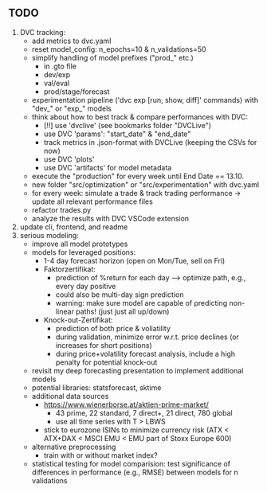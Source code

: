 ## TODO
1. DVC tracking:
    - add metrics to dvc.yaml
    - reset model_config: n_epochs=10 & n_validations=50
    - simplify handling of model prefixes ("prod_" etc.)
        - in .gto file
        - dev/exp
        - val/eval
        - prod/stage/forecast
    - experimentation pipeline ('dvc exp [run, show, diff]' commands) with "dev_" or "exp_" models
    - think about how to best track & compare performances with DVC:
        - [!!] use 'dvclive' (see bookmarks folder "DVCLive")
        - use DVC 'params': "start_date" & "end_date"
        - track metrics in .json-format with DVCLive (keeping the CSVs for now)
        - use DVC 'plots'
        - use DVC 'artifacts' for model metadata
    - execute the "production" for every week until End Date == 13.10.
    - new folder "src/optimization" or "src/experimentation" with dvc.yaml
    - for every week: simulate a trade & track trading performance -> update all relevant performance files
    - refactor trades.py
    - analyze the results with DVC VSCode extension
2. update cli, frontend, and readme
3. serious modeling:
    - improve all model prototypes
    - models for leveraged positions:
        - 1-4 day forecast horizon (open on Mon/Tue, sell on Fri)
        - Faktorzertifikat:
            - prediction of %return for each day --> optimize path, e.g., every day positive
            - could also be multi-day sign prediction
            - warning: make sure model are capable of predicting non-linear paths! (just just all up/down)
        - Knock-out-Zertifikat:
            - prediction of both price & voliatility
            - during validation, minimize error w.r.t. price declines (or increases for short positions)
            - during price+volatility forecast analysis, include a high penalty for potential knock-out
    - revisit my deep forecasting presentation to implement additional models
    - potential libraries: statsforecast, sktime
    - additional data sources
        - https://www.wienerborse.at/aktien-prime-market/
            - 43 prime, 22 standard, 7 direct+, 21 direct, 780 global
            - use all time series with T > LBWS
        - stick to eurozone ISINs to minimize currency risk (ATX < ATX+DAX < MSCI EMU < EMU part of Stoxx Europe 600)
    - alternative preprocessing
        - train with or without market index?
    - statistical testing for model comparision: test significance of differences in performance (e.g., RMSE) between models for n validations